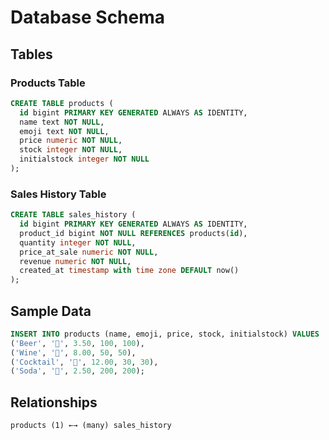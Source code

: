 # Database Schema

## Tables

### Products Table

```sql
CREATE TABLE products (
  id bigint PRIMARY KEY GENERATED ALWAYS AS IDENTITY,
  name text NOT NULL,
  emoji text NOT NULL,
  price numeric NOT NULL,
  stock integer NOT NULL,
  initialstock integer NOT NULL
);
```

### Sales History Table

```sql
CREATE TABLE sales_history (
  id bigint PRIMARY KEY GENERATED ALWAYS AS IDENTITY,
  product_id bigint NOT NULL REFERENCES products(id),
  quantity integer NOT NULL,
  price_at_sale numeric NOT NULL,
  revenue numeric NOT NULL,
  created_at timestamp with time zone DEFAULT now()
);
```

## Sample Data

```sql
INSERT INTO products (name, emoji, price, stock, initialstock) VALUES
('Beer', '🍺', 3.50, 100, 100),
('Wine', '🍷', 8.00, 50, 50),
('Cocktail', '🍹', 12.00, 30, 30),
('Soda', '🥤', 2.50, 200, 200);
```

## Relationships

```
products (1) ←→ (many) sales_history
```
